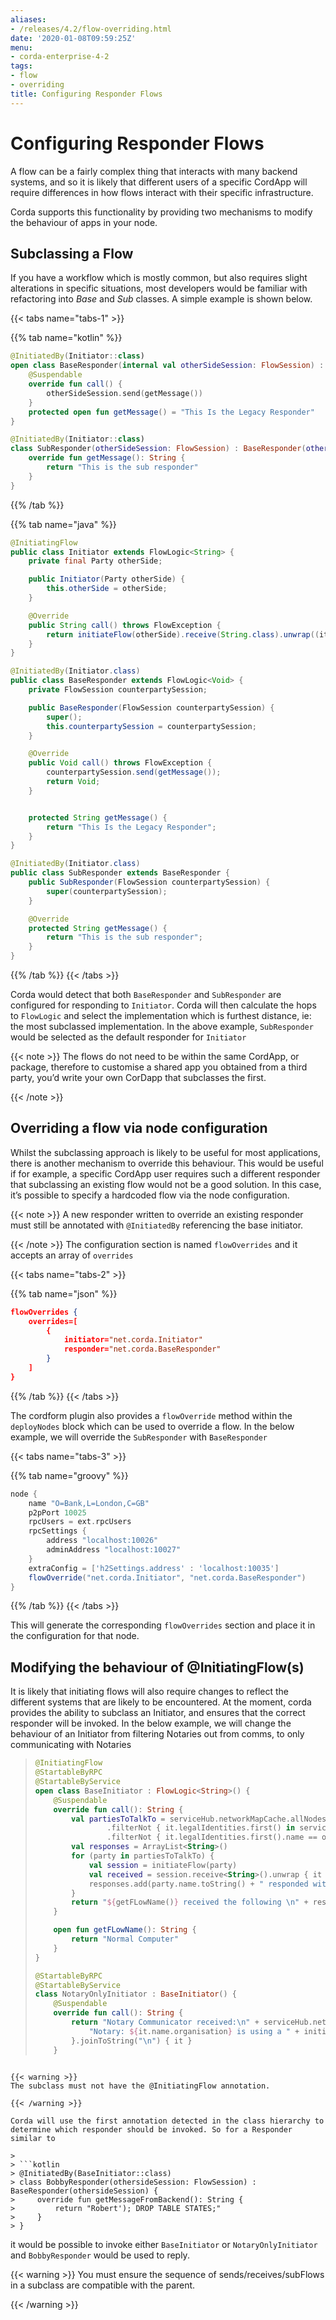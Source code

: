 ```yaml
---
aliases:
- /releases/4.2/flow-overriding.html
date: '2020-01-08T09:59:25Z'
menu:
- corda-enterprise-4-2
tags:
- flow
- overriding
title: Configuring Responder Flows
---
```




# Configuring Responder Flows

A flow can be a fairly complex thing that interacts with many backend systems, and so it is likely that different users
            of a specific CordApp will require differences in how flows interact with their specific infrastructure.

Corda supports this functionality by providing two mechanisms to modify the behaviour of apps in your node.


## Subclassing a Flow

If you have a workflow which is mostly common, but also requires slight alterations in specific situations, most developers would be familiar
                with refactoring into *Base* and *Sub* classes. A simple example is shown below.


{{< tabs name="tabs-1" >}}


{{% tab name="kotlin" %}}
```kotlin
@InitiatedBy(Initiator::class)
open class BaseResponder(internal val otherSideSession: FlowSession) : FlowLogic<Unit>() {
    @Suspendable
    override fun call() {
        otherSideSession.send(getMessage())
    }
    protected open fun getMessage() = "This Is the Legacy Responder"
}

@InitiatedBy(Initiator::class)
class SubResponder(otherSideSession: FlowSession) : BaseResponder(otherSideSession) {
    override fun getMessage(): String {
        return "This is the sub responder"
    }
}
```
{{% /tab %}}

{{% tab name="java" %}}
```java
@InitiatingFlow
public class Initiator extends FlowLogic<String> {
    private final Party otherSide;

    public Initiator(Party otherSide) {
        this.otherSide = otherSide;
    }

    @Override
    public String call() throws FlowException {
        return initiateFlow(otherSide).receive(String.class).unwrap((it) -> it);
    }
}

@InitiatedBy(Initiator.class)
public class BaseResponder extends FlowLogic<Void> {
    private FlowSession counterpartySession;

    public BaseResponder(FlowSession counterpartySession) {
        super();
        this.counterpartySession = counterpartySession;
    }

    @Override
    public Void call() throws FlowException {
        counterpartySession.send(getMessage());
        return Void;
    }


    protected String getMessage() {
        return "This Is the Legacy Responder";
    }
}

@InitiatedBy(Initiator.class)
public class SubResponder extends BaseResponder {
    public SubResponder(FlowSession counterpartySession) {
        super(counterpartySession);
    }

    @Override
    protected String getMessage() {
        return "This is the sub responder";
    }
}
```
{{% /tab %}}
{{< /tabs >}}

Corda would detect that both `BaseResponder` and `SubResponder` are configured for responding to `Initiator`.
                Corda will then calculate the hops to `FlowLogic` and select the implementation which is furthest distance, ie: the most subclassed implementation.
                In the above example, `SubResponder` would be selected as the default responder for `Initiator`


{{< note >}}
The flows do not need to be within the same CordApp, or package, therefore to customise a shared app you obtained from a third party, you’d write your own CorDapp that subclasses the first.

{{< /note >}}

## Overriding a flow via node configuration

Whilst the subclassing approach is likely to be useful for most applications, there is another mechanism to override this behaviour.
                This would be useful if for example, a specific CordApp user requires such a different responder that subclassing an existing flow
                would not be a good solution. In this case, it’s possible to specify a hardcoded flow via the node configuration.


{{< note >}}
A new responder written to override an existing responder must still be annotated with `@InitiatedBy` referencing the base initiator.

{{< /note >}}
The configuration section is named `flowOverrides` and it accepts an array of `overrides`


{{< tabs name="tabs-2" >}}


{{% tab name="json" %}}
```json
flowOverrides {
    overrides=[
        {
            initiator="net.corda.Initiator"
            responder="net.corda.BaseResponder"
        }
    ]
}
```
{{% /tab %}}
{{< /tabs >}}

The cordform plugin also provides a `flowOverride` method within the `deployNodes` block which can be used to override a flow. In the below example, we will override
                the `SubResponder` with `BaseResponder`


{{< tabs name="tabs-3" >}}


{{% tab name="groovy" %}}
```groovy
node {
    name "O=Bank,L=London,C=GB"
    p2pPort 10025
    rpcUsers = ext.rpcUsers
    rpcSettings {
        address "localhost:10026"
        adminAddress "localhost:10027"
    }
    extraConfig = ['h2Settings.address' : 'localhost:10035']
    flowOverride("net.corda.Initiator", "net.corda.BaseResponder")
}
```
{{% /tab %}}
{{< /tabs >}}

This will generate the corresponding `flowOverrides` section and place it in the configuration for that node.


## Modifying the behaviour of @InitiatingFlow(s)

It is likely that initiating flows will also require changes to reflect the different systems that are likely to be encountered.
                At the moment, corda provides the ability to subclass an Initiator, and ensures that the correct responder will be invoked.
                In the below example, we will change the behaviour of an Initiator from filtering Notaries out from comms, to only communicating with Notaries

> 
> ```kotlin
> @InitiatingFlow
> @StartableByRPC
> @StartableByService
> open class BaseInitiator : FlowLogic<String>() {
>     @Suspendable
>     override fun call(): String {
>         val partiesToTalkTo = serviceHub.networkMapCache.allNodes
>                 .filterNot { it.legalIdentities.first() in serviceHub.networkMapCache.notaryIdentities }
>                 .filterNot { it.legalIdentities.first().name == ourIdentity.name }.map { it.legalIdentities.first() }
>         val responses = ArrayList<String>()
>         for (party in partiesToTalkTo) {
>             val session = initiateFlow(party)
>             val received = session.receive<String>().unwrap { it }
>             responses.add(party.name.toString() + " responded with backend: " + received)
>         }
>         return "${getFLowName()} received the following \n" + responses.joinToString("\n") { it }
>     }
> 
>     open fun getFLowName(): String {
>         return "Normal Computer"
>     }
> }
> 
> @StartableByRPC
> @StartableByService
> class NotaryOnlyInitiator : BaseInitiator() {
>     @Suspendable
>     override fun call(): String {
>         return "Notary Communicator received:\n" + serviceHub.networkMapCache.notaryIdentities.map {
>             "Notary: ${it.name.organisation} is using a " + initiateFlow(it).receive<String>().unwrap { it }
>         }.joinToString("\n") { it }
>     }
```

{{< warning >}}
The subclass must not have the @InitiatingFlow annotation.

{{< /warning >}}

Corda will use the first annotation detected in the class hierarchy to determine which responder should be invoked. So for a Responder similar to

> 
> ```kotlin
> @InitiatedBy(BaseInitiator::class)
> class BobbyResponder(othersideSession: FlowSession) : BaseResponder(othersideSession) {
>     override fun getMessageFromBackend(): String {
>         return "Robert'); DROP TABLE STATES;"
>     }
> }
```
it would be possible to invoke either `BaseInitiator` or `NotaryOnlyInitiator` and `BobbyResponder` would be used to reply.


{{< warning >}}
You must ensure the sequence of sends/receives/subFlows in a subclass are compatible with the parent.

{{< /warning >}}


